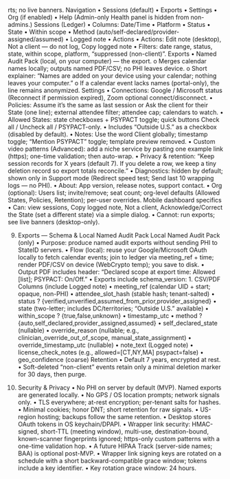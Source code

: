 ﻿rts; no live banners.
Navigation
• Sessions (default) • Exports • Settings • Org (if enabled) • Help
(Admin-only Health panel is hidden from non-admins.)
Sessions (Ledger)
• Columns: Date/Time • Platform • Status • State • Within scope • Method (auto/self-declared/provider-assigned/assumed) • Logged note • Actions
• Actions: Edit note (desktop), Not a client — do not log, Copy logged note
• Filters: date range, status, state, within scope, platform, “suppressed (non-client)”.
Exports
• Named Audit Pack (local, on your computer) — the export.
o Merges calendar names locally; outputs named PDF/CSV; no PHI leaves device.
o Short explainer: “Names are added on your device using your calendar; nothing leaves your computer.”
o If a calendar event lacks names (portal-only), the line remains anonymized.
Settings
• Connections: Google / Microsoft status (Reconnect if permission expired), Zoom optional connect/disconnect.
• Policies: Assume it’s the same as last session or Ask the client for their State (one line); external attendee filter; attendee cap; calendars to watch.
• Allowed States: state checkboxes + PSYPACT toggle; quick buttons Check all / Uncheck all / PSYPACT-only.
• Includes “Outside U.S.” as a checkbox (disabled by default).
• Notes: Use the word Client globally; timestamp toggle; “Mention PSYPACT” toggle; template preview removed.
• Custom video patterns (Advanced): add a niche service by pasting one example link (https); one-time validation; then auto-wrap.
• Privacy & retention: “Keep session records for X years (default 7). If you delete a row, we keep a tiny deletion record so export totals reconcile.”
• Diagnostics: hidden by default; shown only in Support mode (Redirect speed test; Send last 10 wrapping logs — no PHI).
• About: App version, release notes, support contact.
• Org (optional): Users list; invite/remove; seat count; org-level defaults (Allowed States, Policies, Retention); per-user overrides.
Mobile dashboard specifics
• Can: view sessions, Copy logged note, Not a client, Acknowledge/Correct the State (set a different state) via a simple dialog.
• Cannot: run exports; see live banners (desktop-only).

9. Exports — Schema & Local Named Audit Pack
Local Named Audit Pack (only)
• Purpose: produce named audit exports without sending PHI to StateID servers.
• Flow (local): reuse your Google/Microsoft OAuth locally to fetch calendar events; join to ledger via meeting_ref + time; render PDF/CSV on device (WebCrypto temp); you save to disk.
• Output PDF includes header: “Declared scope at export time: Allowed [list]; PSYPACT: On/Off.”
• Exports include schema_version: 1.
CSV/PDF Columns (include Logged note)
• meeting_ref (calendar UID + start; opaque, non-PHI)
• attendee_slot_hash (stable hash; tenant-salted)
• status ? {verified,unverified,assumed_from_prior,provider_assigned}
• state (two-letter; includes DC/territories; “Outside U.S.” available)
• within_scope ? {true,false,unknown}
• timestamp_utc
• method ? {auto,self_declared,provider_assigned,assumed}
• self_declared_state (nullable)
• override_reason (nullable; e.g., clinician_override_out_of_scope, manual_state_assignment)
• override_timestamp_utc (nullable)
• note_text (Logged note)
• license_check_notes (e.g., allowed=[CT,NY,MA] psypact=false)
• geo_confidence (coarse)
Retention
• Default 7 years, encrypted at rest.
• Soft-deleted “non-client” events retain only a minimal deletion marker for 30 days, then purge.

10. Security & Privacy
• No PHI on server by default (MVP). Named exports are generated locally.
• No GPS / OS location prompts; network signals only.
• TLS everywhere; at-rest encryption; per-tenant salts for hashes.
• Minimal cookies; honor DNT; short retention for raw signals.
• US-region hosting; backups follow the same retention.
• Desktop stores OAuth tokens in OS keychain/DPAPI.
• Wrapper link security: HMAC-signed, short-TTL (meeting window), multi-use, destination-bound, known-scanner fingerprints ignored; https-only custom patterns with a one-time validation hop.
• A future HIPAA Track (server-side names; BAA) is optional post-MVP.
• Wrapper link signing keys are rotated on a schedule with a short backward-compatible grace window; tokens include a key identifier.
• Key rotation grace window: 24 hours.
